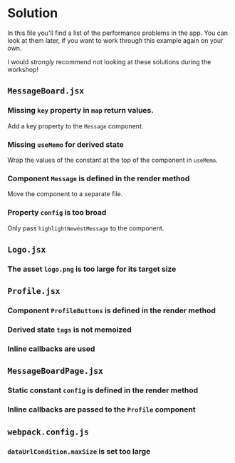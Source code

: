 # Solution

In this file you'll find a list of the performance problems in the app.
You can look at them later, if you want to work through this example again on
your own.

I would _strongly_ recommend not looking at these solutions during the workshop!

## `MessageBoard.jsx`

### Missing `key` property in `map` return values.

Add a key property to the `Message` component.

### Missing `useMemo` for derived state

Wrap the values of the constant at the top of the component in `useMemo`.

### Component `Message` is defined in the render method

Move the component to a separate file.

### Property `config` is too broad

Only pass `highlightNewestMessage` to the component.

## `Logo.jsx`

### The asset `logo.png` is too large for its target size

## `Profile.jsx`

### Component `ProfileButtons` is defined in the render method

### Derived state `tags` is not memoized

### Inline callbacks are used

## `MessageBoardPage.jsx`

### Static constant `config` is defined in the render method

### Inline callbacks are passed to the `Profile` component

## `webpack.config.js`

### `dataUrlCondition.maxSize` is set too large


